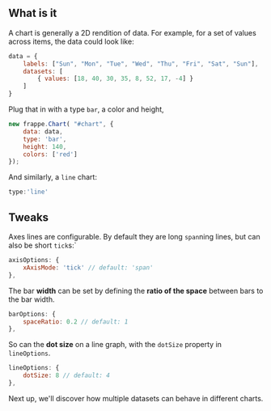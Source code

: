 ## What is it

A chart is generally a 2D rendition of data. For example, for a set of values across items, the data could look like:
```js
data = {
	labels: ["Sun", "Mon", "Tue", "Wed", "Thu", "Fri", "Sat", "Sun"],
	datasets: [
		{ values: [18, 40, 30, 35, 8, 52, 17, -4] }
	]
}
```

Plug that in with a type `bar`, a color and height,

```js
new frappe.Chart( "#chart", {
    data: data,
    type: 'bar',
    height: 140,
    colors: ['red']
});
```
<div class="demo" id="bar-basic-1"></div>

And similarly, a `line` chart:

```js
type:'line'
```
<div class="demo" id="line-basic-1"></div>

## Tweaks

Axes lines are configurable. By default they are long `span`ning lines, but can also be short `tick`s:`

```js
axisOptions: {
	xAxisMode: 'tick' // default: 'span'
},
```
<div class="demo" id="bar-axis-tick"></div>

The bar <b>width</b> can be set by defining the <b>ratio of the space</b> between bars to the bar width.

```js
barOptions: {
	spaceRatio: 0.2 // default: 1
},
```
<div class="demo" id="bar-barwidth"></div>

So can the <b>dot size</b> on a line graph, with the `dotSize` property in `lineOptions`.

```js
lineOptions: {
	dotSize: 8 // default: 4
},
```
<div class="demo" id="line-dotsize"></div>

Next up, we'll discover how multiple datasets can behave in different charts.
